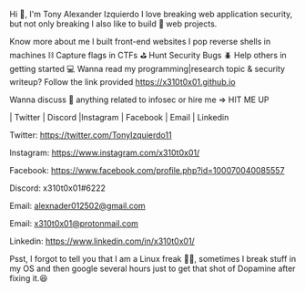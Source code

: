 Hi 👋, I'm Tony Alexander Izquierdo
I love breaking web application security, but not only breaking I also like to build 🔨 web projects.

Know more about me
I built front-end websites
I pop reverse shells in machines ⛓️
Capture flags in CTFs ⛳
Hunt Security Bugs 🪲
Help others in getting started 💻
Wanna read my programming|research topic & security writeup? Follow the link provided
https://x310t0x01.github.io

Wanna discuss 💬 anything related to infosec or hire me => HIT ME UP

| Twitter | Discord |Instagram | Facebook | Email | Linkedin

Twitter: https://twitter.com/TonyIzquierdo11

Instagram: https://www.instagram.com/x310t0x01/

Facebook: https://www.facebook.com/profile.php?id=100070040085557

Discord: x310t0x01#6222

Email: alexnader012502@gmail.com

Email: x310t0x01@protonmail.com

Linkedin: https://www.linkedin.com/in/x310t0x01/


Psst, I forgot to tell you that I am a Linux freak 👨‍💻, sometimes I break stuff in my OS and then google several hours just to get that shot of Dopamine after fixing it.😆
